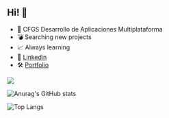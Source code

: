 ## Hi! 👋
- 📕 CFGS Desarrollo de Aplicaciones Multiplataforma
- 💣 Searching new projects
- 📈 Always learning
- 📣 <a href="https://www.linkedin.com/in/carlosmartinezguixa/">Linkedin</a>
- 🛠 <a href="https://marselo-4.github.io/ms-portfolio/">Portfolio</a>

![](https://komarev.com/ghpvc/?username=marselo-4&theme=radical)

![Anurag's GitHub stats](https://github-readme-stats.vercel.app/api?username=marselo-4&show_icons=true&theme=radical)

![Top Langs](https://github-readme-stats.vercel.app/api/top-langs/?username=marselo-4&show_icons=true&theme=radical)
